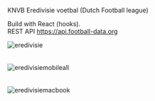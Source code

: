KNVB Eredivisie voetbal (Dutch Football league)<p>
Build with React (hooks).<br>
REST API https://api.football-data.org<br>

![eredivisie](https://user-images.githubusercontent.com/38325801/220104276-30ddea48-3fcf-4f2b-94de-0955b95e8f05.png)<br><br><br>
![eredivisiemobileall](https://user-images.githubusercontent.com/38325801/220103550-899e04ea-af85-46e7-8208-2c531e19e139.png)<br><br><br>
![eredivisiemacbook](https://user-images.githubusercontent.com/38325801/220104792-438de1d6-323e-43c0-97ad-7be01aab1036.png)<br><br><br>